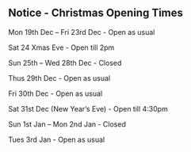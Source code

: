 
## Notice - Christmas Opening Times 

Mon 19th Dec – Fri 23rd Dec - Open as usual

Sat 24 Xmas Eve	- Open till 2pm

Sun 25th – Wed 28th  Dec	-	Closed

Thus 29th Dec -	Open as usual

Fri 30th Dec	-	Open as usual

Sat 31st Dec (New Year’s Eve)	-	Open till 4:30pm

Sun 1st Jan – Mon 2nd Jan	-	Closed

Tues 3rd Jan	-	Open as usual
